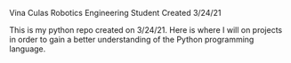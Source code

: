 Vina Culas
Robotics Engineering Student
Created 3/24/21

This is my python repo created on 3/24/21. Here is where I will on projects in order to gain a better
understanding of the Python programming language.
